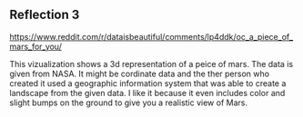 Reflection 3
--

https://www.reddit.com/r/dataisbeautiful/comments/lp4ddk/oc_a_piece_of_mars_for_you/

This vizualization shows a 3d representation of a peice of mars. The data is given from NASA. It might be cordinate data and the ther person who created it used a geographic information system that was able to create a landscape from the given data. I like it because it even includes color and slight bumps on the ground to give you a realistic view of Mars.